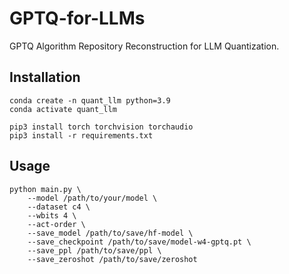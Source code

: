 # GPTQ-for-LLMs
GPTQ Algorithm Repository Reconstruction for LLM Quantization.

## Installation
```
conda create -n quant_llm python=3.9
conda activate quant_llm
```

```
pip3 install torch torchvision torchaudio
pip3 install -r requirements.txt
```

## Usage
```
python main.py \
    --model /path/to/your/model \
    --dataset c4 \
    --wbits 4 \
    --act-order \
    --save_model /path/to/save/hf-model \
    --save_checkpoint /path/to/save/model-w4-gptq.pt \
    --save_ppl /path/to/save/ppl \
    --save_zeroshot /path/to/save/zeroshot
```